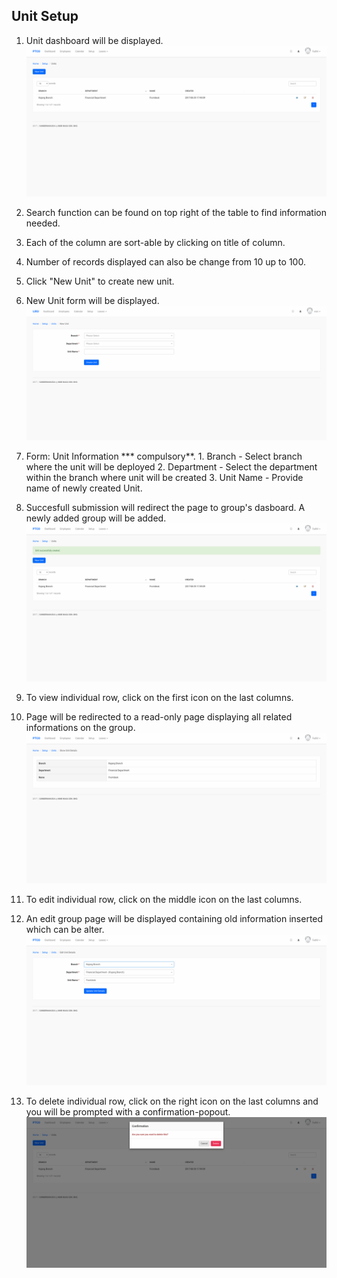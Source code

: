 ## Unit Setup

1. Unit dashboard will be displayed.
![Unit Dashboard](/Images/Unit/unit_dashboard.png)

2. Search function can be found on top right of the table to find information needed.

3. Each of the column are sort-able by clicking on title of column.

4. Number of records displayed can also be change from 10 up to 100.

5. Click "New Unit" to create new unit.

6. New Unit form will be displayed.
![Unit Create](/Images/Unit/unit_create.png)

7. Form: Unit Information *** compulsory**.
        1. Branch
            - Select branch where the unit will be deployed
        2. Department
            - Select the department within the branch where unit will be created
        3. Unit Name
            - Provide name of newly created Unit.

8. Succesfull submission will redirect the page to group's dasboard. A newly added group will be added.
![Unit Success](/Images/Unit/unit_success.png)

9. To view individual row, click on the first icon on the last columns.

10. Page will be redirected to a read-only page displaying all related informations on the group.
![Unit Show](/Images/Unit/unit_show.png)

11. To edit individual row, click on the middle icon on the last columns.

12. An edit group page will be displayed containing old information inserted which can be alter.
![Unit Edit](/Images/Unit/unit_edit.png)

13. To delete individual row, click on the right icon on the last columns and you will be prompted with a confirmation-popout.
![Unit Delete](/Images/Unit/unit_delete.png)


